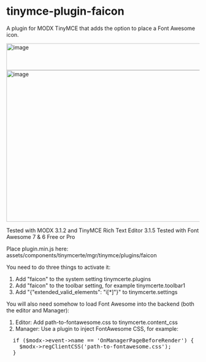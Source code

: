 # tinymce-plugin-faicon
A plugin for MODX TinyMCE that adds the option to place a Font Awesome icon.

<img width="801" height="70" alt="image" src="https://github.com/user-attachments/assets/3639eef9-1c92-471a-b7a3-d32ee45a90be" />
<img width="513" height="396" alt="image" src="https://github.com/user-attachments/assets/862b83e8-efea-49eb-91ae-624dfbc03dd6" />

Tested with MODX 3.1.2 and TinyMCE Rich Text Editor 3.1.5
Tested with Font Awesome 7 & 6 Free or Pro

Place plugin.min.js here: assets/components/tinymcerte/mgr/tinymce/plugins/faicon

You need to do three things to activate it:

1. Add "faicon" to the system setting tinymcerte.plugins
2. Add "faicon" to the toolbar setting, for example tinymcerte.toolbar1
3. Add "{"extended_valid_elements": "i[*]"}" to tinymcerte.settings

You will also need somehow to load Font Awesome into the backend (both the editor and Manager):

1. Editor: Add path-to-fontawesome.css to tinymcerte.content_css
2. Manager: Use a plugin to inject FontAwesome CSS, for example:

<pre lang="markdown">
  if ($modx->event->name == 'OnManagerPageBeforeRender') {
    $modx->regClientCSS('path-to-fontawesome.css');
  }
</pre>
